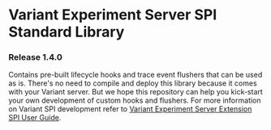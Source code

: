 # Variant Experiment Server SPI Standard Library
### Release 1.4.0
Contains pre-built lifecycle hooks and trace event flushers that can be used as is.
There's no need to compile and deploy this library because it comes with your Variant
server. But we hope this repository can help you kick-start your own development of custom
hooks and flushers. For more information on Variant SPI development refer to
[Variant Experiment Server Extension SPI User Guide](https://getvariant.com/documentation/server/variant-experiment-server-extension-spi-user-guide/).
